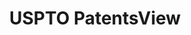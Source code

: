 ---
layout: default
bigquery: https://console.cloud.google.com/bigquery?p=patents-public-data&d=patentsview&page=dataset
citation: Attribution should be given to PatentsView for use, distribution, or derivative
  works.
code: https://github.com/CSSIP-AIR/PatentsView-Code-Snippets/
contributors: USPTO
cost: None
description: 'PatentsView includes US patent data including raw data (summaries, applications,
  pregrant applications), disambugations of inventors and assignees, and inventor
  gender estimates.  Also foreign priority data, # of figures and sheets, and government
  interest statements.'
documentation: https://patentsview.org/query/builder-faqs
last_edit: Mon, 04 Apr 2022 19:02:57 GMT
location: https://patentsview.org/
maintained_by: USPTO
record_creation_timestamp: 12/2/2020 17:20:46
schema_fields: '[''disamb_assignee_id_20191008'', ''disamb_assignee_id_20191231'',
  ''disamb_assignee_id_20200630'', ''applicant_type'', ''organization_id'', ''number'',
  ''disamb_inventor_id_20180528'', ''num'', ''uuid'', ''field_id'', ''citation_id'',
  ''disamb_assignee_id_20190312'', ''term_disclaimer'', ''subgroup'', ''rel_id'',
  ''relkind'', ''sequence'', ''disamb_assignee_id_20200331'', ''disamb_inventor_id_20200929'',
  ''disamb_inventor_id_20191231'', ''subcategory_id'', ''type'', ''series_code'',
  ''deceased'', ''mainclass_id'', ''group_id'', ''state'', ''disamb_inventor_id_20200331'',
  ''f102_date'', ''gi_statement'', ''disamb_inventor_id_20171003'', ''dependent'',
  ''disamb_inventor_id_20190312'', ''field_title'', ''latitude'', ''group'', ''name_first'',
  ''role'', ''withdrawn'', ''abstract'', ''rawlocation_id'', ''doctype'', ''text'',
  ''classification_data_source'', ''category'', ''section_id'', ''symbol_position'',
  ''length'', ''disamb_inventor_id_20190820'', ''subsection_id'', ''publication_number'',
  ''title'', ''num_claims'', ''exemplary'', ''action_date'', ''level_one'', ''classification_value'',
  ''num_figures'', ''doc_type'', ''application_id'', ''latin_name'', ''_102_date'',
  ''disamb_inventor_id_20200630'', ''category_id'', ''fname'', ''city'', ''term_grant'',
  ''_371_date'', ''country'', ''name'', ''variety'', ''state_fips'', ''level_two'',
  ''inventor_id'', ''lname'', ''county'', ''assignee_id'', ''rawinventor_id'', ''rawassignee_id'',
  ''ipc_class'', ''disamb_assignee_id_20181127'', ''kind'', ''name_last'', ''disamb_inventor_id_20171226'',
  ''lawyer_id'', ''subclass_id'', ''patent_id'', ''classification_status'', ''subclass'',
  ''disamb_inventor_id_20181127'', ''disamb_inventor_id_20191008'', ''subgroup_id'',
  ''county_fips'', ''disamb_inventor_id_20201229'', ''male'', ''longitude'', ''disamb_assignee_id_20200929'',
  ''level_three'', ''latlong'', ''disamb_assignee_id_20190820'', ''male_flag'', ''date'',
  ''disamb_inventor_id_20170808'', ''disamb_inventor_id_20170307'', ''rule_47'', ''status'',
  ''num_sheets'', ''section'', ''term_extension'', ''main_group'', ''id'', ''ipc_version_indicator'',
  ''sector_title'', ''designation'', ''classification_level'', ''location_id'', ''attribution_status'',
  ''lapse_of_patent'', ''disclaimer_date'', ''reldocno'', ''organization'', ''f371_date'',
  ''filename'', ''country_transformed'', ''contract_award_number'']'
shortname: patentsview
tags:
- disambiguation
- United States
- gender
terms_of_use: Creative Commons Attribution 4.0 International License.
timeframe: 1963-1999
title: USPTO PatentsView
uuid: cf1780b1-e265-4e49-8d1d-83b9cfe0fd9a
---